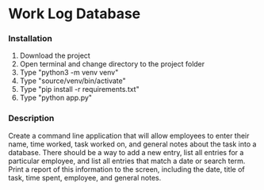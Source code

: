 # Work Log Database

### Installation

1. Download the project
2. Open terminal and change directory to the project folder
3. Type "python3 -m venv venv"
4. Type "source/venv/bin/activate"
5. Type "pip install -r requirements.txt"
6. Type "python app.py"

### Description

Create a command line application that will allow employees to enter their name, time worked, task worked on, and general notes about the task into a database. There should be a way to add a new entry, list all entries for a particular employee, and list all entries that match a date or search term. Print a report of this information to the screen, including the date, title of task, time spent, employee, and general notes.
